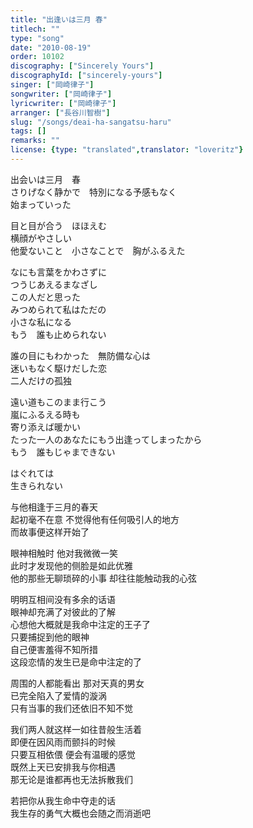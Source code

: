 ```yaml
---
title: "出逢いは三月 春"
titlech: ""
type: "song"
date: "2010-08-19"
order: 10102
discography: ["Sincerely Yours"]
discographyId: ["sincerely-yours"]
singer: ["岡崎律子"]
songwriter: ["岡崎律子"]
lyricwriter: ["岡崎律子"]
arranger: ["長谷川智樹"]
slug: "/songs/deai-ha-sangatsu-haru"
tags: []
remarks: ""
license: {type: "translated",translator: "loveritz"}
---
```


出会いは三月　春   
さりげなく静かで　特別になる予感もなく   
始まっていった   
  
目と目が合う　ほほえむ   
横顔がやさしい   
他愛ないこと　小さなことで　胸がふるえた   
  
なにも言葉をかわさずに   
つうじあえるまなざし   
この人だと思った   
みつめられて私はただの   
小さな私になる   
もう　誰も止められない   
  
誰の目にもわかった　無防備な心は   
迷いもなく駆けだした恋   
二人だけの孤独   
  
遠い道もこのまま行こう　   
嵐にふるえる時も   
寄り添えば暖かい   
たった一人のあなたにもう出逢ってしまったから   
もう　誰もじゃまできない   
  
はぐれては　   
生きられない  

<!-- 翻译 -->

与他相逢于三月的春天   
起初毫不在意 不觉得他有任何吸引人的地方   
而故事便这样开始了   
  
眼神相触时 他对我微微一笑   
此时才发现他的侧脸是如此优雅   
他的那些无聊琐碎的小事 却往往能触动我的心弦   
  
明明互相间没有多余的话语   
眼神却充满了对彼此的了解   
心想他大概就是我命中注定的王子了   
只要捕捉到他的眼神   
自己便害羞得不知所措   
这段恋情的发生已是命中注定的了   
  
周围的人都能看出 那对天真的男女   
已完全陷入了爱情的漩涡   
只有当事的我们还依旧不知不觉   
  
我们两人就这样一如往昔般生活着   
即便在因风雨而颤抖的时候   
只要互相依偎 便会有温暖的感觉   
既然上天已安排我与你相遇   
那无论是谁都再也无法拆散我们   
  
若把你从我生命中夺走的话   
我生存的勇气大概也会随之而消逝吧  
